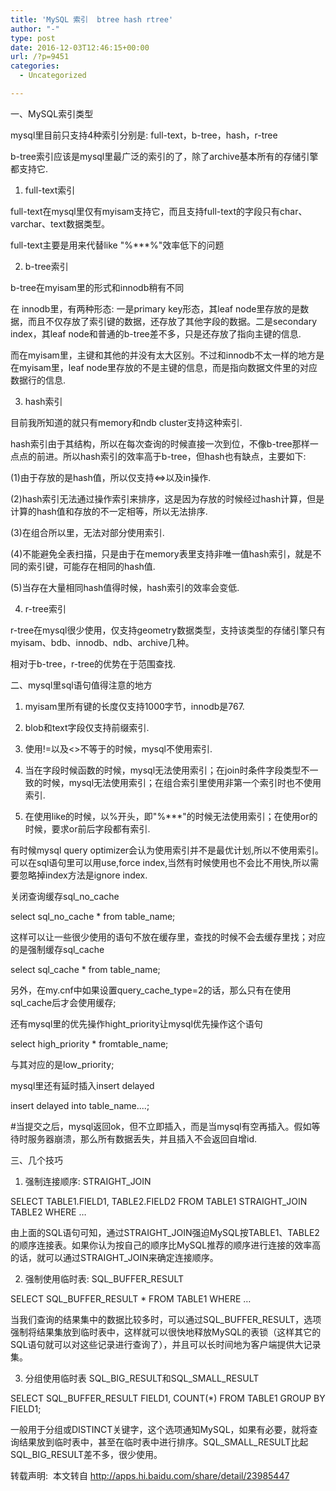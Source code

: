 ```yaml
---
title: 'MySQL 索引  btree hash rtree'
author: "-"
type: post
date: 2016-12-03T12:46:15+00:00
url: /?p=9451
categories:
  - Uncategorized

---
```

一、MySQL索引类型

mysql里目前只支持4种索引分别是: full-text，b-tree，hash，r-tree

b-tree索引应该是mysql里最广泛的索引的了，除了archive基本所有的存储引擎都支持它.


1. full-text索引

full-text在mysql里仅有myisam支持它，而且支持full-text的字段只有char、varchar、text数据类型。

full-text主要是用来代替like "%\***%"效率低下的问题

2. b-tree索引

b-tree在myisam里的形式和innodb稍有不同

在 innodb里，有两种形态: 一是primary key形态，其leaf node里存放的是数据，而且不仅存放了索引键的数据，还存放了其他字段的数据。二是secondary index，其leaf node和普通的b-tree差不多，只是还存放了指向主键的信息.

而在myisam里，主键和其他的并没有太大区别。不过和innodb不太一样的地方是在myisam里，leaf node里存放的不是主键的信息，而是指向数据文件里的对应数据行的信息.

3. hash索引

目前我所知道的就只有memory和ndb cluster支持这种索引.

hash索引由于其结构，所以在每次查询的时候直接一次到位，不像b-tree那样一点点的前进。所以hash索引的效率高于b-tree，但hash也有缺点，主要如下: 

(1)由于存放的是hash值，所以仅支持<=>以及in操作.

(2)hash索引无法通过操作索引来排序，这是因为存放的时候经过hash计算，但是计算的hash值和存放的不一定相等，所以无法排序.

(3)在组合所以里，无法对部分使用索引.

(4)不能避免全表扫描，只是由于在memory表里支持非唯一值hash索引，就是不同的索引键，可能存在相同的hash值.

(5)当存在大量相同hash值得时候，hash索引的效率会变低.

4. r-tree索引

r-tree在mysql很少使用，仅支持geometry数据类型，支持该类型的存储引擎只有myisam、bdb、innodb、ndb、archive几种。

相对于b-tree，r-tree的优势在于范围查找.

二、mysql里sql语句值得注意的地方

1. myisam里所有键的长度仅支持1000字节，innodb是767.

2. blob和text字段仅支持前缀索引.

3. 使用!=以及<>不等于的时候，mysql不使用索引.

4. 当在字段时候函数的时候，mysql无法使用索引；在join时条件字段类型不一致的时候，mysql无法使用索引；在组合索引里使用非第一个索引时也不使用索引.

5. 在使用like的时候，以%开头，即"%\***"的时候无法使用索引；在使用or的时候，要求or前后字段都有索引.

有时候mysql query optimizer会认为使用索引并不是最优计划,所以不使用索引。可以在sql语句里可以用use,force index,当然有时候使用也不会比不用快,所以需要忽略掉index方法是ignore index.

关闭查询缓存sql_no_cache

select sql_no_cache * from table_name;

这样可以让一些很少使用的语句不放在缓存里，查找的时候不会去缓存里找；对应的是强制缓存sql_cache

select sql_cache * from table_name;

另外，在my.cnf中如果设置query_cache_type=2的话，那么只有在使用sql_cache后才会使用缓存;

还有mysql里的优先操作hight_priority让mysql优先操作这个语句

select high_priority * fromtable_name;

与其对应的是low_priority;

mysql里还有延时插入insert delayed

insert delayed into table_name....;

#当提交之后，mysql返回ok，但不立即插入，而是当mysql有空再插入。假如等待时服务器崩溃，那么所有数据丢失，并且插入不会返回自增id.

三、几个技巧

1. 强制连接顺序:  STRAIGHT_JOIN

SELECT TABLE1.FIELD1, TABLE2.FIELD2 FROM TABLE1 STRAIGHT_JOIN TABLE2 WHERE …

由上面的SQL语句可知，通过STRAIGHT_JOIN强迫MySQL按TABLE1、TABLE2的顺序连接表。如果你认为按自己的顺序比MySQL推荐的顺序进行连接的效率高的话，就可以通过STRAIGHT_JOIN来确定连接顺序。

2. 强制使用临时表:  SQL_BUFFER_RESULT

SELECT SQL_BUFFER_RESULT * FROM TABLE1 WHERE …

当我们查询的结果集中的数据比较多时，可以通过SQL_BUFFER_RESULT，选项强制将结果集放到临时表中，这样就可以很快地释放MySQL的表锁（这样其它的SQL语句就可以对这些记录进行查询了），并且可以长时间地为客户端提供大记录集。

3. 分组使用临时表 SQL_BIG_RESULT和SQL_SMALL_RESULT

SELECT SQL_BUFFER_RESULT FIELD1, COUNT(*) FROM TABLE1 GROUP BY FIELD1;

一般用于分组或DISTINCT关键字，这个选项通知MySQL，如果有必要，就将查询结果放到临时表中，甚至在临时表中进行排序。SQL_SMALL_RESULT比起SQL_BIG_RESULT差不多，很少使用。

转载声明:  本文转自 http://apps.hi.baidu.com/share/detail/23985447